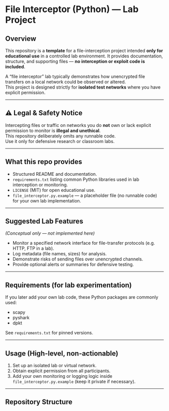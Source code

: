 # File Interceptor (Python) — Lab Project

## Overview
This repository is a **template** for a file-interception project intended **only for educational use** in a controlled lab environment.
It provides documentation, structure, and supporting files — **no interception or exploit code is included**.

A “file interceptor” lab typically demonstrates how unencrypted file transfers on a local network could be observed or altered.  
This project is designed strictly for **isolated test networks** where you have explicit permission.

---

## ⚠️ Legal & Safety Notice
Intercepting files or traffic on networks you do **not** own or lack explicit permission to monitor is **illegal and unethical**.  
This repository deliberately omits any runnable code.  
Use it only for defensive research or classroom labs.

---

## What this repo provides
- Structured README and documentation.
- `requirements.txt` listing common Python libraries used in lab interception or monitoring.
- `LICENSE` (MIT) for open educational use.
- `file_interceptor.py.example` — a placeholder file (no runnable code) for your own lab implementation.

---

## Suggested Lab Features
*(Conceptual only — not implemented here)*  
- Monitor a specified network interface for file-transfer protocols (e.g. HTTP, FTP in a lab).  
- Log metadata (file names, sizes) for analysis.  
- Demonstrate risks of sending files over unencrypted channels.  
- Provide optional alerts or summaries for defensive testing.

---

## Requirements (for lab experimentation)
If you later add your own lab code, these Python packages are commonly used:
- scapy
- pyshark
- dpkt

See `requirements.txt` for pinned versions.

---

## Usage (High-level, non-actionable)
1. Set up an isolated lab or virtual network.
2. Obtain explicit permission from all participants.
3. Add your own monitoring or logging logic inside `file_interceptor.py.example` (keep it private if necessary).

---

## Repository Structure
